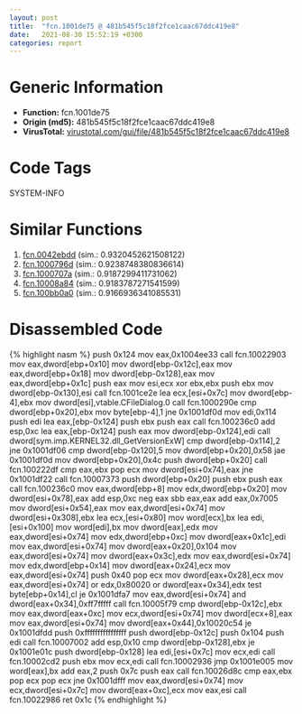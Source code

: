 ```yaml
---
layout: post
title:  "fcn.1001de75 @ 481b545f5c18f2fce1caac67ddc419e8"
date:   2021-08-30 15:52:19 +0300
categories: report
---
```


# Generic Information
- **Function:** fcn.1001de75
- **Origin (md5):** 481b545f5c18f2fce1caac67ddc419e8
- **VirusTotal:** [virustotal.com/gui/file/481b545f5c18f2fce1caac67ddc419e8][virustotal_ref]

# Code Tags
<span class="tag" id="SYSTEM-INFO">SYSTEM-INFO</span>


# Similar Functions

1. [fcn.0042ebdd][similar_1_ref] (sim.: 0.9320452621508122)
2. [fcn.1000796d][similar_2_ref] (sim.: 0.9238748380836614)
3. [fcn.1000707a][similar_3_ref] (sim.: 0.9187299411731062)
4. [fcn.10008a84][similar_4_ref] (sim.: 0.9183787271541599)
5. [fcn.100bb0a0][similar_5_ref] (sim.: 0.9166936341085531)


# Disassembled Code

{% highlight nasm %}
push 0x124
mov eax,0x1004ee33
call fcn.10022903
mov eax,dword[ebp+0x10]
mov dword[ebp-0x12c],eax
mov eax,dword[ebp+0x18]
mov dword[ebp-0x128],eax
mov eax,dword[ebp+0x1c]
push eax
mov esi,ecx
xor ebx,ebx
push ebx
mov dword[ebp-0x130],esi
call fcn.1001ce2e
lea ecx,[esi+0x7c]
mov dword[ebp-4],ebx
mov dword[esi],vtable.CFileDialog.0
call fcn.1000290e
cmp dword[ebp+0x20],ebx
mov byte[ebp-4],1
jne 0x1001df0d
mov edi,0x114
push edi
lea eax,[ebp-0x124]
push ebx
push eax
call fcn.100236c0
add esp,0xc
lea eax,[ebp-0x124]
push eax
mov dword[ebp-0x124],edi
call dword[sym.imp.KERNEL32.dll_GetVersionExW]
cmp dword[ebp-0x114],2
jne 0x1001df06
cmp dword[ebp-0x120],5
mov dword[ebp+0x20],0x58
jae 0x1001df0d
mov dword[ebp+0x20],0x4c
push dword[ebp+0x20]
call fcn.100222df
cmp eax,ebx
pop ecx
mov dword[esi+0x74],eax
jne 0x1001df22
call fcn.10007373
push dword[ebp+0x20]
push ebx
push eax
call fcn.100236c0
mov eax,dword[ebp+8]
mov edx,dword[ebp+0x20]
mov dword[esi+0x78],eax
add esp,0xc
neg eax
sbb eax,eax
add eax,0x7005
mov dword[esi+0x54],eax
mov eax,dword[esi+0x74]
mov dword[esi+0x308],ebx
lea ecx,[esi+0x80]
mov word[ecx],bx
lea edi,[esi+0x100]
mov word[edi],bx
mov dword[eax],edx
mov eax,dword[esi+0x74]
mov edx,dword[ebp+0xc]
mov dword[eax+0x1c],edi
mov eax,dword[esi+0x74]
mov dword[eax+0x20],0x104
mov eax,dword[esi+0x74]
mov dword[eax+0x3c],edx
mov eax,dword[esi+0x74]
mov edx,dword[ebp+0x14]
mov dword[eax+0x24],ecx
mov eax,dword[esi+0x74]
push 0x40
pop ecx
mov dword[eax+0x28],ecx
mov eax,dword[esi+0x74]
or edx,0x80020
or dword[eax+0x34],edx
test byte[ebp+0x14],cl
je 0x1001dfa7
mov eax,dword[esi+0x74]
and dword[eax+0x34],0xff7fffff
call fcn.10005f79
cmp dword[ebp-0x12c],ebx
mov eax,dword[eax+0xc]
mov ecx,dword[esi+0x74]
mov dword[ecx+8],eax
mov eax,dword[esi+0x74]
mov dword[eax+0x44],0x10020c54
je 0x1001dfdd
push 0xffffffffffffffff
push dword[ebp-0x12c]
push 0x104
push edi
call fcn.10007002
add esp,0x10
cmp dword[ebp-0x128],ebx
je 0x1001e01c
push dword[ebp-0x128]
lea edi,[esi+0x7c]
mov ecx,edi
call fcn.10002cd2
push ebx
mov ecx,edi
call fcn.10002936
jmp 0x1001e005
mov word[eax],bx
add eax,2
push 0x7c
push eax
call fcn.10026d8c
cmp eax,ebx
pop ecx
pop ecx
jne 0x1001dfff
mov eax,dword[esi+0x74]
mov ecx,dword[esi+0x7c]
mov dword[eax+0xc],ecx
mov eax,esi
call fcn.10022986
ret 0x1c
{% endhighlight %}


[similar_1_ref]: /report/fcn.0042ebdd@7b00dd8f2abf54a73bfb09681334ff78
[similar_2_ref]: /report/fcn.1000796d@481b545f5c18f2fce1caac67ddc419e8
[similar_3_ref]: /report/fcn.1000707a@481b545f5c18f2fce1caac67ddc419e8
[similar_4_ref]: /report/fcn.10008a84@e5d49e0823e602f2ee948ac39d32c1eb
[similar_5_ref]: /report/fcn.100bb0a0@89dc67d2f980e8488f97b1bf8cb24258
[virustotal_ref]: https://www.virustotal.com/gui/file/481b545f5c18f2fce1caac67ddc419e8